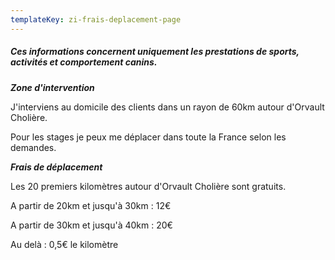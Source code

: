 ```yaml
---
templateKey: zi-frais-deplacement-page
---
```

##### **Ces informations concernent uniquement les prestations de sports, activités et comportement canins.**

***Zone d'intervention***

J'interviens au domicile des clients dans un rayon de 60km autour d'Orvault Cholière.

Pour les stages je peux me déplacer dans toute la France selon les demandes.

***Frais de déplacement***

Les 20 premiers kilomètres autour d'Orvault Cholière sont gratuits.

A partir de 20km et jusqu'à 30km : 12€

A partir de 30km et jusqu'à 40km : 20€

Au delà : 0,5€ le kilomètre